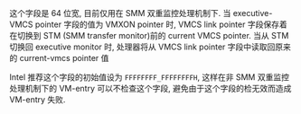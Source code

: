 
这个字段是 64 位宽, 目前仅用在 SMM 双重监控处理机制下. 当 executive-VMCS  pointer 字段的值为 VMXON pointer 时, VMCS link pointer 字段保存着在切换到 STM  (SMM transfer monitor)前的 current VMCS pointer. 当从 STM 切换回 executive monitor 时, 处理器将从 VMCS link pointer 字段中读取回原来的 current-vmcs pointer 值

Intel 推荐这个字段的初始值设为 `FFFFFFFF_FFFFFFFFH`, 这样在非 SMM 双重监控处理机制下的 VM-entry 可以不检查这个字段, 避免由于这个字段的检无效而造成 VM-entry 失败. 